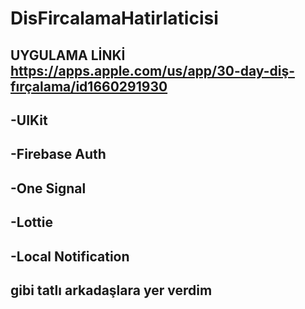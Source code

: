# DisFircalamaHatirlaticisi

## UYGULAMA LİNKİ https://apps.apple.com/us/app/30-day-diş-fırçalama/id1660291930

## -UIKit
## -Firebase Auth
## -One Signal
## -Lottie
## -Local Notification 
## gibi tatlı arkadaşlara yer verdim
